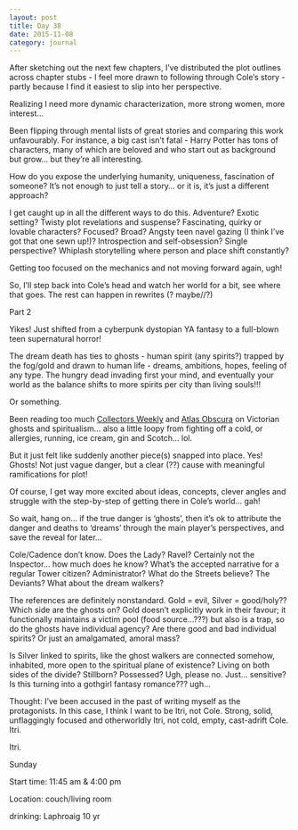 ```yaml
---
layout: post
title: Day 38
date: 2015-11-08
category: journal
---
```


After sketching out the next few chapters, I’ve distributed the plot outlines across chapter stubs - I feel more drawn to following through Cole’s story - partly because I find it easiest to slip into her perspective. 

Realizing I need more dynamic characterization, more strong women, more interest… 

Been flipping through mental lists of great stories and comparing this work unfavourably. For instance, a big cast isn’t fatal - Harry Potter has tons of characters, many of which are beloved and who start out as background but grow… but they’re all interesting. 

How do you expose the underlying humanity, uniqueness, fascination of someone? It’s not enough to just tell a story… or it is, it’s just a different approach? 

I get caught up in all the different ways to do this. Adventure? Exotic setting? Twisty plot revelations and suspense? Fascinating, quirky or lovable characters? Focused? Broad? Angsty teen navel gazing (I think I’ve got that one sewn up!)? Introspection and self-obsession? Single perspective? Whiplash storytelling where person and place shift constantly? 

Getting too focused on the mechanics and not moving forward again, ugh! 

So, I’ll step back into Cole’s head and watch her world for a bit, see where that goes. The rest can happen in rewrites (? maybe//?)

Part 2

Yikes! Just shifted from a cyberpunk dystopian YA fantasy to a full-blown teen supernatural horror! 

The dream death has ties to ghosts - human spirit (any spirits?) trapped by the fog/gold and drawn to human life - dreams, ambitions, hopes, feeling of any type. The hungry dead invading first your mind, and eventually your world as the balance shifts to more spirits per city than living souls!!! 

Or something. 

Been reading too much <a href="http://www.collectorsweekly.com">Collectors Weekly</a> and <a href="http://www.atlasobscura.com">Atlas Obscura</a> on Victorian ghosts and spiritualism… also a little loopy from fighting off a cold, or allergies, running, ice cream, gin and Scotch… lol. 

But it just felt like suddenly another piece(s) snapped into place. Yes! Ghosts! Not just vague danger, but a clear (??) cause with meaningful ramifications for plot! 

Of course, I get way more excited about ideas, concepts, clever angles and struggle with the step-by-step of getting there in Cole’s world… gah! 

So wait, hang on… if the true danger is ‘ghosts’, then it’s ok to attribute the danger and deaths to ‘dreams’ through the main player’s perspectives, and save the reveal for later… 

Cole/Cadence don’t know. Does the Lady? Ravel? Certainly not the Inspector… how much does he know? What’s the accepted narrative for a regular Tower citizen? Administrator? What do the Streets believe? The Deviants? What about the dream walkers? 

The references are definitely nonstandard. Gold = evil, Silver = good/holy?? Which side are the ghosts on? Gold doesn’t explicitly work in their favour; it functionally maintains a victim pool (food source…???) but also is a trap, so do the ghosts have individual agency? Are there good and bad individual spirits? Or just an amalgamated, amoral mass? 

Is Silver linked to spirits, like the ghost walkers are connected somehow, inhabited, more open to the spiritual plane of existence? Living on both sides of the divide? Stillborn? Possessed? Ugh, please no. Just… sensitive? Is this turning into a gothgirl fantasy romance??? ugh… 

Thought: I’ve been accused in the past of writing myself as the protagonists. In this case, I think I want to be Itri, not Cole. Strong, solid, unflaggingly focused and otherworldly Itri, not cold, empty, cast-adrift Cole. Itri. 

Itri.


Sunday

Start time: 11:45 am & 4:00 pm

Location: couch/living room

drinking: Laphroaig 10 yr
